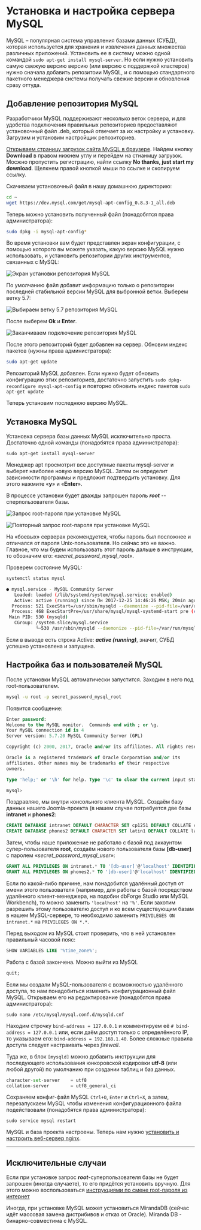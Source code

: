 # Установка и настройка сервера MySQL

MySQL – популярная система управления базами данных (СУБД), которая используется для хранения и извлечения данных множества различных приложений. Установить ее в систему можно одной командой `sudo apt-get install mysql-server`. Но если нужно установить самую свежую версию версию (или версию с поддержкой кластеров) нужно сначала добавить репозитоии MySQL, и с помощью стандартного пакетного менеджера системы получать свежие версии и обновления сразу оттуда.

## Добавление репозитория MySQL

Разработчики MySQL поддерживают несколько веток сервера, и для удобства подключения правильных репозиториев предоставляют установочный файл .deb, который отвечает за их настройку и установку. Загрузим и установим настройщик репозиториев.

[Открываем страницу загрузок сайта MySQL в браузере](https://dev.mysql.com/downloads/repo/apt/). Найдем кнопку **Download** в правом нижнем углу и перейдем на стнанмцу загрузок. Мосжно пропустить регистрацию, найти ссылку **No thanks, just start my download**. Щелкнем правой кнопкой мыши по ссылке и скопируем ссылку.

Скачиваем установочный файл в нашу домашнюю директорию:
```bash
cd ~
wget https://dev.mysql.com/get/mysql-apt-config_0.8.3-1_all.deb
```
Теперь можно установить полученный файл (понадобятся права администратора):
```bash
sudo dpkg -i mysql-apt-config*
```
Во время установки вам будет представлен экран конфигурации, с помощью которого вы можете указать, какую версию MySQL нужно использовать, и установить репозитории других инструментов, связанных с MySQL:

![Экран установки репозитория MySQL](https://github.com/erjemin/Install-PHP5.2.17-FPM-Nginx-MySQL-for-Debian-8.6-jessie/blob/master/img/Z-apt-mysql-01.png?raw=true "Экран установки репозитория MySQL")

По умолчанию файл добавит информацию только о репозитории последней стабильной версии MySQL для выбронной ветки. Выберем ветку 5.7:

![Выбираем ветку 5.7 репозитория MySQL](https://github.com/erjemin/Install-PHP5.2.17-FPM-Nginx-MySQL-for-Debian-8.6-jessie/blob/master/img/Z-apt-mysql-02.png?raw=true "Выбираем ветку 5.7 репозитория MySQL")

После выберем **Ok** и **Enter**.

![Заканчиваем подключение репозитория MySQL](https://github.com/erjemin/Install-PHP5.2.17-FPM-Nginx-MySQL-for-Debian-8.6-jessie/blob/master/img/Z-apt-mysql-03.png?raw=true "Заканчиваем подключение репозитория MySQL")

После этого репозиторий будет добавлен на сервер. Обновим индекс пакетов (нужны права администратора):
```bash
sudo apt-get update
```
Репозиторий MySQL добавлен. Если нужно будет обновить конфигурацию этих репозиториев, достаточно запустить `sudo dpkg-reconfigure mysql-apt-config` и повторно обновить индекс пакетов `sudo apt-get update`

Теперь установим последнюю версию MySQL.

## Установка MySQL

Установка сервера базы данных MySQL исключительно проста. Достаточно одной команды (понадобятся права администратора):
```
sudo apt-get install mysql-server
```
Менеджер apt просмотрит все доступные пакеты mysql-server и выберет наиболее новую версию MySQL. Затем он определит зависимости программы и предложит подтвердить установку. Для этого нажмите «**y**» и «**Enter**».

В процессе установки будет дважды запрошен пароль ***root*** -- сперпользователя базы.

![Запрос root-пароля при установке MySQL](https://github.com/erjemin/Install-PHP5.2.17-FPM-Nginx-MySQL-for-Debian-8.6-jessie/blob/master/img/Z-mysql-install-01.png?raw=true "Запрос root-пароля при установке MySQL")

![Повторный запрос root-пароля при установке MySQL](https://github.com/erjemin/Install-PHP5.2.17-FPM-Nginx-MySQL-for-Debian-8.6-jessie/blob/master/img/Z-mysql-install-02.png?raw=true "Повторный запрос root-пароля при установке MySQL")

На «боевых» серверах рекомендуется, чтобы пароль был посложнее и отличался от пароля Unix-пользователя. Но сейчас это не важно. Главное, что мы будем использовать этот пароль дальше в инструкции, то обозначим его: «_secret_password_mysql_root_».

Проверем состояние MySQL:
```bash
systemctl status mysql
```

```bash
● mysql.service - MySQL Community Server
   Loaded: loaded (/lib/systemd/system/mysql.service; enabled)
   Active: active (running) since Пн 2017-12-25 14:46:26 MSK; 20min ago
  Process: 521 ExecStart=/usr/sbin/mysqld --daemonize --pid-file=/var/run/mysqld/mysqld.pid (code=exited, status=0/SUCCESS)
  Process: 468 ExecStartPre=/usr/share/mysql/mysql-systemd-start pre (code=exited, status=0/SUCCESS)
 Main PID: 530 (mysqld)
   CGroup: /system.slice/mysql.service
           └─530 /usr/sbin/mysqld --daemonize --pid-file=/var/run/mysqld/mysqld.pid
```

Если в выводе есть строка Active: ***active (running)***, значит, СУБД успешно установлена и запущена.

## Настройка баз и пользователей MySQL

После установки MySQL автоматически запустится. Заходим в него под root-пользователем.
```bash
mysql -u root -p secret_password_mysql_root
```
Появится сообщение:
```sql
Enter password:
Welcome to the MySQL monitor.  Commands end with ; or \g.
Your MySQL connection id is 4
Server version: 5.7.20 MySQL Community Server (GPL)

Copyright (c) 2000, 2017, Oracle and/or its affiliates. All rights reserved.

Oracle is a registered trademark of Oracle Corporation and/or its
affiliates. Other names may be trademarks of their respective
owners.

Type 'help;' or '\h' for help. Type '\c' to clear the current input statement.

mysql>
```

Поздравляю, мы внутри консольного клиента MySQL. Создаём базу данных нашего Joomla-проекта (в нашем случае потребуется две базы **intranet** и **phones2**:
```sql
CREATE DATABASE intranet DEFAULT CHARACTER SET cp1251 DEFAULT COLLATE cp1251_general_ci;
CREATE DATABASE phones2 DEFAULT CHARACTER SET latin1 DEFAULT COLLATE latin1_swedish_ci;
```
Затем, чтобы наше приложение не работало с базой под аккаунтом супер-пользователя **root**, создаём нового пользователя базы **[db-user]** с паролем «_secret_password_mysql_user_»:
```sql
GRANT ALL PRIVILEGES ON intranet.* TO '[db-user]'@'localhost' IDENTIFIED BY '_secret_password_mysql_user_';
GRANT ALL PRIVILEGES ON phones2.* TO '[db-user]'@'localhost' IDENTIFIED BY '_secret_password_mysql_user_';
```

Если по какой-либо причине, нам понадобится удалённый доступ от имени этого пользователя (например, для работы с базой посредством удалённого клиент-менеджера, на подобии dbForge Studio или MySQL Workbench), то можно заменить `'localhost'` на `'%'`. Если захотим разрешить этому пользователю доступ и ко всем существующим базам в нашем MySQL-сервере, то необходимо заменить `PRIVILEGES ON intranet.*` на  `PRIVILEGES ON *.*`.

Перед выходом из MySQL стоит проверить, что в ней установлен правильный часовой пояс:
```sql
SHOW VARIABLES LIKE '%time_zone%';
```

Работа с базой закончена. Можно выйти из MySQL
```sql
quit;
```

Если мы создали MySQL-пользователя с возможностью удалённого доступа, то нам понадобиться изменить конфигурационный файл MySQL. Открываем его на редактирование (понадобятся права администратора):
```
sudo nano /etc/mysql/mysql.conf.d/mysqld.cnf
```
Находим строчку `bind-address = 127.0.0.1` и комментируем её `# bind-address = 127.0.0.1` или, если даём доступ только с определённого IP, то указываем его: `bind-address = 192.168.1.40`. Более сложные правила доступа следует настраивать через *firewall*.

Туда же, в блок `[mysqld]` можно добавить инструкции для последующего использования юнкоровской кодировки **utf-8** (или любой другой) по умолчанию при создании таблиц и баз данных.
```python
character-set-server    = utf8
collation-server        = utf8_general_ci
```

Сохраняем конфиг-файл MySQL `Ctrl+O`, `Enter` и `Ctrl+X`, а затем, перезапускаем MySQL чтобы изменения конфигурационного файла подействовали (понадобятся права администратора):
```
sudo service mysql restart
```

MySQL и база проекта настроены. Теперь нам нужно [установить и настроить веб-сервер nginx](install-and-adjust-nginx-fоr-php-5.2.17.md).



--------------------------

## Исключительные случаи

Если при установке запрос ***root***-суперпользователя базы не будет запрошен (иногда случаете), то его придётся установить вручную. Для этого можно воспользоваться [инструкциями по смене root-пароля из интернет](https://www.8host.com/blog/sbros-parolya-root-v-mysql-i-mariadb/)

Иногда, при установке MySQL может установиться MirandaDB (сейчас идёт массовая замена дистрибивов и отказ от Oracle). Miranda DB - бинарно-совместима с MySQL.
